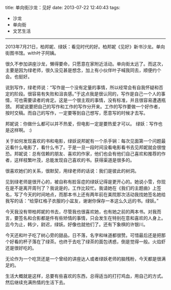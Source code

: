 title: 单向街沙龙：见好
date: 2013-07-22 12:40:43
tags:
- 沙龙
- 单向街
- 文艺生活
---

2013年7月21日，柏邦妮、绿妖：看见时代的好。柏邦妮《见好》新书沙龙。单向街图书馆。with叶子阿姨。

很久不参加讲座沙龙，懒得要命，只愿意在家附近活动。单向街太远了。而这次，主要是因为绿老师，很久没见甚是想念，加上有小伙伴叶子喊我同去，顺便约个会。也挺好。

说到写作，绿老师说：“写作是一个没有定量的事情，所以经常会有自我怀疑和否定的阶段。很容易有失败和沮丧感。”于这点我是很认同的，写作是自己一个人的事情，可也需要读者的肯定。这是一个很主观的事情，没有标准，并且很容易遭遇瓶颈。
邦妮说要把自己的写作和工作的写作分开来。工作的写作要做一个好作者，按时交稿。而自己的写作，一定要等到自己想写，愿意写的时候才去写。

邦妮说：你做什么都可以并不热爱，但电影一定是要热爱才可以。
绿妖：写作也是这样啊。 :)

<!-- more -->

关于如何发现喜欢的书和电影，绿妖说邦妮有一个杀手锏：每次见面第一个问题最近看什么电影了，看什么书了。于是一旦一段时间没看电影看书去见邦妮就会很惶恐。邦妮说：总有信赖的朋友、喜欢的作家，他们也会有他们自己喜欢和推荐的作者，这样枝繁叶茂，总能发现自己喜欢的书。获得渠道是很多的。

很喜欢她们的关系，很默契，用绿老师的话说：我们是彼此的树洞。

见到绿老师是很开心的，被自称有脸盲症的绿妖记得是更开心的。她说小雪，你现在是不是离开周刊了？我说是的，工作比较忙。我请她在《我们的主题曲》上签名，写了今天的时间地点，而那本书上还有两年前在美院那次活动我找她签名她给我写的话：“给穿红格子衣服的小盆友，谢谢你保存一本这么久远的书。绿妖。”

今天我没有带柏邦妮的书去，尽管我也很喜欢她，也有她之前的两本书。对我而言，要签名和合影都是件有些矫情的事情，只会发生在特别在意和喜欢的人身上。迄今为止，韩少，尉迟，绿妖。好像也就他们了。还有下象棋的许银川。

今天还和叶子吃了树心旁的甜品，日不落，名字和味道都很赞。可惜最后还是把那个好看的杯子落在了绿茶。也终于去吃了绿茶的面包诱惑，倒是觉得一般。火焰虾还是很好吃的。

无论作为一个吃货还是一个曾经的讲座达人或者绿妖老师的脑残粉，今天都是很满足的。

生活大概就是这样，总要有些喜欢的东西，总得适当的打打鸡血，用自己的方式。然后继续充满热情的生活下去。

